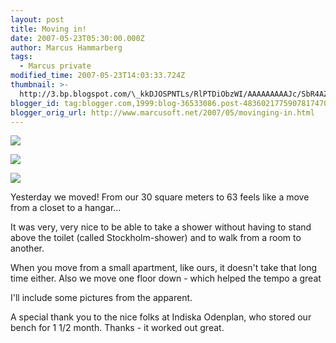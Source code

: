 ```yaml
---
layout: post
title: Moving in!
date: 2007-05-23T05:30:00.000Z
author: Marcus Hammarberg
tags:
  - Marcus private
modified_time: 2007-05-23T14:03:33.724Z
thumbnail: >-
  http://3.bp.blogspot.com/\_kkDJOSPNTLs/RlPTDiObzWI/AAAAAAAAAJc/SbR4AZU24v0/s72-c/PICT1580.JPG
blogger_id: tag:blogger.com,1999:blog-36533086.post-4836021775907817470
blogger_orig_url: http://www.marcusoft.net/2007/05/movinging-in.html
---
```


[<img
src="http://3.bp.blogspot.com/_kkDJOSPNTLs/RlPTDiObzWI/AAAAAAAAAJc/SbR4AZU24v0/s320/PICT1580.JPG"
id="BLOGGER_PHOTO_ID_5067626063402356066"
style="DISPLAY: block; MARGIN: 0px auto 10px; CURSOR: hand; TEXT-ALIGN: center"
data-border="0" />](http://3.bp.blogspot.com/_kkDJOSPNTLs/RlPTDiObzWI/AAAAAAAAAJc/SbR4AZU24v0/s1600-h/PICT1580.JPG)

[<img
src="http://2.bp.blogspot.com/_kkDJOSPNTLs/RlPS9SObzVI/AAAAAAAAAJU/1z-qPZxOQiA/s320/PICT1578.JPG"
id="BLOGGER_PHOTO_ID_5067625956028173650"
style="DISPLAY: block; MARGIN: 0px auto 10px; CURSOR: hand; TEXT-ALIGN: center"
data-border="0" />](http://2.bp.blogspot.com/_kkDJOSPNTLs/RlPS9SObzVI/AAAAAAAAAJU/1z-qPZxOQiA/s1600-h/PICT1578.JPG)

[<img
src="http://2.bp.blogspot.com/_kkDJOSPNTLs/RlPSzSObzUI/AAAAAAAAAJM/1ArcROyexY8/s320/PICT1577.JPG"
id="BLOGGER_PHOTO_ID_5067625784229481794"
style="DISPLAY: block; MARGIN: 0px auto 10px; CURSOR: hand; TEXT-ALIGN: center"
data-border="0" />](http://2.bp.blogspot.com/_kkDJOSPNTLs/RlPSzSObzUI/AAAAAAAAAJM/1ArcROyexY8/s1600-h/PICT1577.JPG)

Yesterday we moved! From our 30 square meters to 63 feels like a move
from a closet to a hangar...

It was very, very nice to be able to take a shower without having to
stand above the toilet (called Stockholm-shower) and to walk from a room
to another.

When you move from a small apartment, like ours, it doesn't take that
long time either. Also we move one floor down - which helped the tempo a
great

I'll include some pictures from the apparent.

A special thank you to the nice folks at Indiska Odenplan, who stored
our bench for 1 1/2 month. Thanks - it worked out great.
